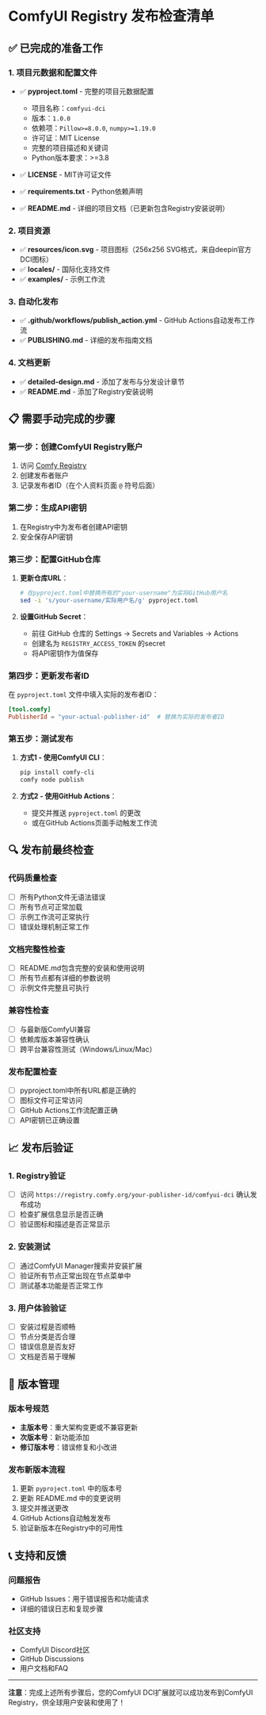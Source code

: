 # ComfyUI Registry 发布检查清单

## ✅ 已完成的准备工作

### 1. 项目元数据和配置文件
- ✅ **pyproject.toml** - 完整的项目元数据配置
  - 项目名称：`comfyui-dci`
  - 版本：`1.0.0`
  - 依赖项：`Pillow>=8.0.0`, `numpy>=1.19.0`
  - 许可证：MIT License
  - 完整的项目描述和关键词
  - Python版本要求：>=3.8

- ✅ **LICENSE** - MIT许可证文件
- ✅ **requirements.txt** - Python依赖声明
- ✅ **README.md** - 详细的项目文档（已更新包含Registry安装说明）

### 2. 项目资源
- ✅ **resources/icon.svg** - 项目图标（256x256 SVG格式，来自deepin官方DCI图标）
- ✅ **locales/** - 国际化支持文件
- ✅ **examples/** - 示例工作流

### 3. 自动化发布
- ✅ **.github/workflows/publish_action.yml** - GitHub Actions自动发布工作流
- ✅ **PUBLISHING.md** - 详细的发布指南文档

### 4. 文档更新
- ✅ **detailed-design.md** - 添加了发布与分发设计章节
- ✅ **README.md** - 添加了Registry安装说明

## 📋 需要手动完成的步骤

### 第一步：创建ComfyUI Registry账户
1. 访问 [Comfy Registry](https://registry.comfy.org/)
2. 创建发布者账户
3. 记录发布者ID（在个人资料页面 `@` 符号后面）

### 第二步：生成API密钥
1. 在Registry中为发布者创建API密钥
2. 安全保存API密钥

### 第三步：配置GitHub仓库
1. **更新仓库URL**：
   ```bash
   # 在pyproject.toml中替换所有的"your-username"为实际GitHub用户名
   sed -i 's/your-username/实际用户名/g' pyproject.toml
   ```

2. **设置GitHub Secret**：
   - 前往 GitHub 仓库的 Settings → Secrets and Variables → Actions
   - 创建名为 `REGISTRY_ACCESS_TOKEN` 的secret
   - 将API密钥作为值保存

### 第四步：更新发布者ID
在 `pyproject.toml` 文件中填入实际的发布者ID：
```toml
[tool.comfy]
PublisherId = "your-actual-publisher-id"  # 替换为实际的发布者ID
```

### 第五步：测试发布
1. **方式1 - 使用ComfyUI CLI**：
   ```bash
   pip install comfy-cli
   comfy node publish
   ```

2. **方式2 - 使用GitHub Actions**：
   - 提交并推送 `pyproject.toml` 的更改
   - 或在GitHub Actions页面手动触发工作流

## 🔍 发布前最终检查

### 代码质量检查
- [ ] 所有Python文件无语法错误
- [ ] 所有节点可正常加载
- [ ] 示例工作流可正常执行
- [ ] 错误处理机制正常工作

### 文档完整性检查
- [ ] README.md包含完整的安装和使用说明
- [ ] 所有节点都有详细的参数说明
- [ ] 示例文件完整且可执行

### 兼容性检查
- [ ] 与最新版ComfyUI兼容
- [ ] 依赖库版本兼容性确认
- [ ] 跨平台兼容性测试（Windows/Linux/Mac）

### 发布配置检查
- [ ] pyproject.toml中所有URL都是正确的
- [ ] 图标文件可正常访问
- [ ] GitHub Actions工作流配置正确
- [ ] API密钥已正确设置

## 📈 发布后验证

### 1. Registry验证
- [ ] 访问 `https://registry.comfy.org/your-publisher-id/comfyui-dci` 确认发布成功
- [ ] 检查扩展信息显示是否正确
- [ ] 验证图标和描述是否正常显示

### 2. 安装测试
- [ ] 通过ComfyUI Manager搜索并安装扩展
- [ ] 验证所有节点正常出现在节点菜单中
- [ ] 测试基本功能是否正常工作

### 3. 用户体验验证
- [ ] 安装过程是否顺畅
- [ ] 节点分类是否合理
- [ ] 错误信息是否友好
- [ ] 文档是否易于理解

## 🚀 版本管理

### 版本号规范
- **主版本号**：重大架构变更或不兼容更新
- **次版本号**：新功能添加
- **修订版本号**：错误修复和小改进

### 发布新版本流程
1. 更新 `pyproject.toml` 中的版本号
2. 更新 README.md 中的变更说明
3. 提交并推送更改
4. GitHub Actions自动触发发布
5. 验证新版本在Registry中的可用性

## 📞 支持和反馈

### 问题报告
- GitHub Issues：用于错误报告和功能请求
- 详细的错误日志和复现步骤

### 社区支持
- ComfyUI Discord社区
- GitHub Discussions
- 用户文档和FAQ

---

**注意**：完成上述所有步骤后，您的ComfyUI DCI扩展就可以成功发布到ComfyUI Registry，供全球用户安装和使用了！
